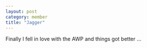```yaml
---
layout: post
category: member
title: "Jagger"
---
```



Finally I fell in love with the AWP and things got better ...
